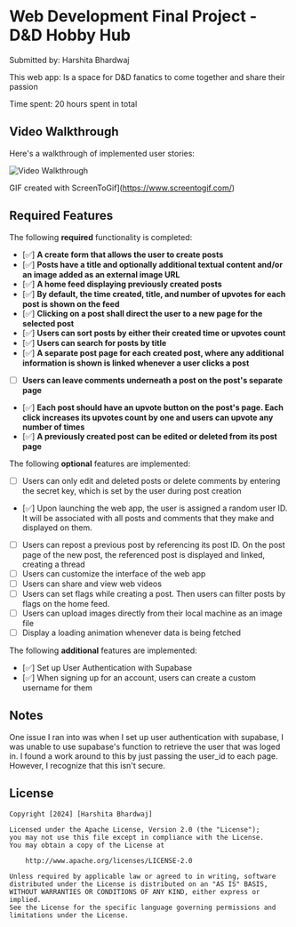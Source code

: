 # Web Development Final Project - D&D Hobby Hub

Submitted by: Harshita Bhardwaj

This web app: Is a space for D&D fanatics to come together and share their passion

Time spent: 20 hours spent in total

## Video Walkthrough

Here's a walkthrough of implemented user stories:

<img src='https://media.giphy.com/media/v1.Y2lkPTc5MGI3NjExOGlkdXZwbDdydWUzN3NzanZyZHhmODJ5MWJtMmc1MGF4bTd2a29zZCZlcD12MV9pbnRlcm5hbF9naWZfYnlfaWQmY3Q9Zw/cyVRE9aSEJMYwXXogC/giphy.gif' title='Video Walkthrough' width='' alt='Video Walkthrough' />

<!-- Replace this with whatever GIF tool you used! -->
GIF created with ScreenToGif](https://www.screentogif.com/)

## Required Features

The following **required** functionality is completed:

- [✅] **A create form that allows the user to create posts**
- [✅] **Posts have a title and optionally additional textual content and/or an image added as an external image URL**
- [✅] **A home feed displaying previously created posts**
- [✅] **By default, the time created, title, and number of upvotes for each post is shown on the feed**
- [✅] **Clicking on a post shall direct the user to a new page for the selected post**
- [✅] **Users can sort posts by either their created time or upvotes count**
- [✅] **Users can search for posts by title**
- [✅] **A separate post page for each created post, where any additional information is shown is linked whenever a user clicks a post**
- [ ] **Users can leave comments underneath a post on the post's separate page**
- [✅] **Each post should have an upvote button on the post's page. Each click increases its upvotes count by one and users can upvote any number of times**
- [✅] **A previously created post can be edited or deleted from its post page**

The following **optional** features are implemented:

- [ ] Users can only edit and deleted posts or delete comments by entering the secret key, which is set by the user during post creation
- [✅] Upon launching the web app, the user is assigned a random user ID. It will be associated with all posts and comments that they make and displayed on them.
- [ ] Users can repost a previous post by referencing its post ID. On the post page of the new post, the referenced post is displayed and linked, creating a thread
- [ ] Users can customize the interface of the web app
- [ ] Users can share and view web videos
- [ ] Users can set flags while creating a post. Then users can filter posts by flags on the home feed.
- [ ] Users can upload images directly from their local machine as an image file
- [ ] Display a loading animation whenever data is being fetched

The following **additional** features are implemented:

* [✅] Set up User Authentication with Supabase
* [✅] When signing up for an account, users can create a custom username for them

## Notes

One issue I ran into was when I set up user authentication with supabase, I was unable to use supabase's function to retrieve the user that was loged in. I found a work around to this by just passing the user_id to each page. However, I recognize that this isn't secure.

## License

    Copyright [2024] [Harshita Bhardwaj]

    Licensed under the Apache License, Version 2.0 (the "License");
    you may not use this file except in compliance with the License.
    You may obtain a copy of the License at

        http://www.apache.org/licenses/LICENSE-2.0

    Unless required by applicable law or agreed to in writing, software
    distributed under the License is distributed on an "AS IS" BASIS,
    WITHOUT WARRANTIES OR CONDITIONS OF ANY KIND, either express or implied.
    See the License for the specific language governing permissions and
    limitations under the License.
